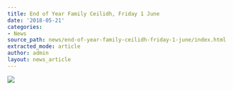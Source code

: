 ```yaml
---
title: End of Year Family Ceilidh, Friday 1 June
date: '2018-05-21'
categories:
- News
source_path: news/end-of-year-family-ceilidh-friday-1-june/index.html
extracted_mode: article
author: admin
layout: news_article
---
```

[![](/assets/images/2018/05/ceilidh1jun2018-1024x576.jpg)](/assets/images/2018/05/ceilidh1jun2018.jpg)
